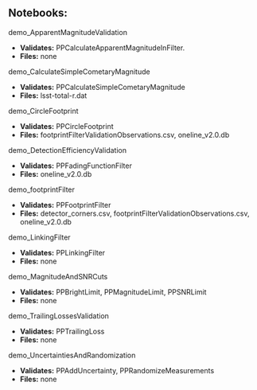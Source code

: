 ## Notebooks:

demo_ApparentMagnitudeValidation
- **Validates:** PPCalculateApparentMagnitudeInFilter.
- **Files:** none

demo_CalculateSimpleCometaryMagnitude
- **Validates:** PPCalculateSimpleCometaryMagnitude
- **Files:** lsst-total-r.dat

demo_CircleFootprint
- **Validates:** PPCircleFootprint
- **Files:** footprintFilterValidationObservations.csv, oneline_v2.0.db

demo_DetectionEfficiencyValidation
- **Validates:** PPFadingFunctionFilter
- **Files:** oneline_v2.0.db

demo_footprintFilter
- **Validates:** PPFootprintFilter
- **Files:** detector_corners.csv, footprintFilterValidationObservations.csv, oneline_v2.0.db

demo_LinkingFilter
- **Validates:** PPLinkingFilter
- **Files:** none

demo_MagnitudeAndSNRCuts
- **Validates:** PPBrightLimit, PPMagnitudeLimit, PPSNRLimit
- **Files:** none

demo_TrailingLossesValidation
- **Validates:** PPTrailingLoss
- **Files:** none

demo_UncertaintiesAndRandomization
- **Validates:** PPAddUncertainty, PPRandomizeMeasurements
- **Files:** none
